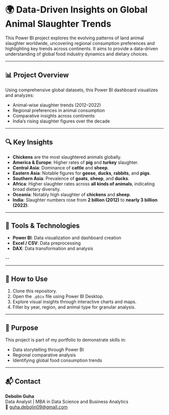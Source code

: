 # 🌍 Data-Driven Insights on Global Animal Slaughter Trends

This Power BI project explores the evolving patterns of land animal slaughter worldwide, uncovering regional consumption preferences and highlighting key trends across continents. It aims to provide a data-driven understanding of global food industry dynamics and dietary choices.

---

## 📊 Project Overview

Using comprehensive global datasets, this Power BI dashboard visualizes and analyzes:
- Animal-wise slaughter trends (2012–2022)
- Regional preferences in animal consumption
- Comparative insights across continents
- India’s rising slaughter figures over the decade

---

## 🔍 Key Insights

- **Chickens** are the most slaughtered animals globally.
- **America & Europe**: Higher rates of **pig** and **turkey** slaughter.
- **Central Asia**: Dominance of **cattle** and **sheep**.
- **Eastern Asia**: Notable figures for **geese**, **ducks**, **rabbits**, and **pigs**.
- **Southern Asia**: Prevalence of **goats**, **sheep**, and **ducks**.
- **Africa**: Higher slaughter rates across **all kinds of animals**, indicating broad dietary diversity.
- **Oceania**: Notably high slaughter of **chickens** and **sheep**.
- **India**: Slaughter numbers rose from **2 billion (2012)** to **nearly 3 billion (2022)**.

---

## 🧰 Tools & Technologies

- **Power BI**: Data visualization and dashboard creation  
- **Excel / CSV**: Data preprocessing  
- **DAX**: Data transformation and analysis  

--


---

## 🚀 How to Use

1. Clone this repository.
2. Open the `.pbix` file using Power BI Desktop.
3. Explore visual insights through interactive charts and maps.
4. Filter by year, region, and animal type for granular analysis.

---

## 📌 Purpose

This project is part of my portfolio to demonstrate skills in:
- Data storytelling through Power BI
- Regional comparative analysis
- Identifying global food consumption trends

---

## 📬 Contact

**Debolin Guha**  
Data Analyst | MBA in Data Science and Business Analytics  
📧 guha.debolin09@gmail.com


